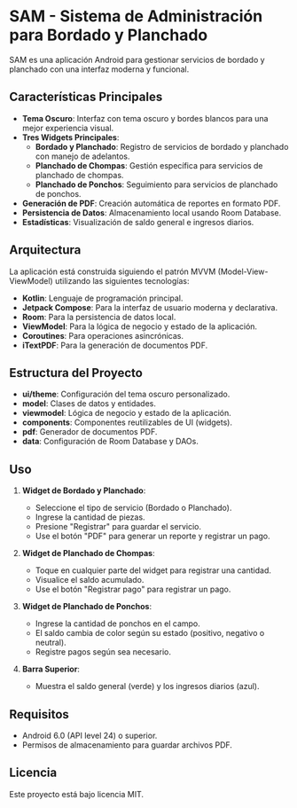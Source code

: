 # SAM - Sistema de Administración para Bordado y Planchado

SAM es una aplicación Android para gestionar servicios de bordado y planchado con una interfaz moderna y funcional.

## Características Principales

- **Tema Oscuro**: Interfaz con tema oscuro y bordes blancos para una mejor experiencia visual.
- **Tres Widgets Principales**:
  - **Bordado y Planchado**: Registro de servicios de bordado y planchado con manejo de adelantos.
  - **Planchado de Chompas**: Gestión específica para servicios de planchado de chompas.
  - **Planchado de Ponchos**: Seguimiento para servicios de planchado de ponchos.
- **Generación de PDF**: Creación automática de reportes en formato PDF.
- **Persistencia de Datos**: Almacenamiento local usando Room Database.
- **Estadísticas**: Visualización de saldo general e ingresos diarios.

## Arquitectura

La aplicación está construida siguiendo el patrón MVVM (Model-View-ViewModel) utilizando las siguientes tecnologías:

- **Kotlin**: Lenguaje de programación principal.
- **Jetpack Compose**: Para la interfaz de usuario moderna y declarativa.
- **Room**: Para la persistencia de datos local.
- **ViewModel**: Para la lógica de negocio y estado de la aplicación.
- **Coroutines**: Para operaciones asincrónicas.
- **iTextPDF**: Para la generación de documentos PDF.

## Estructura del Proyecto

- **ui/theme**: Configuración del tema oscuro personalizado.
- **model**: Clases de datos y entidades.
- **viewmodel**: Lógica de negocio y estado de la aplicación.
- **components**: Componentes reutilizables de UI (widgets).
- **pdf**: Generador de documentos PDF.
- **data**: Configuración de Room Database y DAOs.

## Uso

1. **Widget de Bordado y Planchado**:
   - Seleccione el tipo de servicio (Bordado o Planchado).
   - Ingrese la cantidad de piezas.
   - Presione "Registrar" para guardar el servicio.
   - Use el botón "PDF" para generar un reporte y registrar un pago.

2. **Widget de Planchado de Chompas**:
   - Toque en cualquier parte del widget para registrar una cantidad.
   - Visualice el saldo acumulado.
   - Use el botón "Registrar pago" para registrar un pago.

3. **Widget de Planchado de Ponchos**:
   - Ingrese la cantidad de ponchos en el campo.
   - El saldo cambia de color según su estado (positivo, negativo o neutral).
   - Registre pagos según sea necesario.

4. **Barra Superior**:
   - Muestra el saldo general (verde) y los ingresos diarios (azul).

## Requisitos

- Android 6.0 (API level 24) o superior.
- Permisos de almacenamiento para guardar archivos PDF.

## Licencia

Este proyecto está bajo licencia MIT.